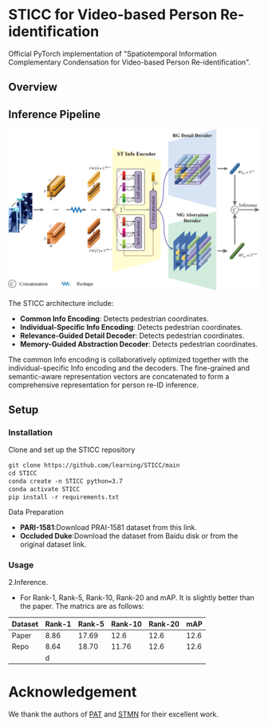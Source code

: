 # STICC for Video-based Person Re-identification
Official PyTorch implementation of "Spatiotemporal Information Complementary Condensation for Video-based Person Re-identification". 

## Overview

## Inference Pipeline

![Inference Pipeline](./figures/STICC.png)

The STICC architecture include:
- **Common Info Encoding**: Detects pedestrian coordinates.
- **Individual-Specific Info Encoding**: Detects pedestrian coordinates.
- **Relevance-Guided Detail Decoder**: Detects pedestrian coordinates.
- **Memory-Guided Abstraction Decoder**: Detects pedestrian coordinates.

The common Info encoding is collaboratively optimized together with the individual-specific Info encoding and the decoders. The fine-grained and semantic-aware representation vectors are concatenated to form a comprehensive representation for person re-ID inference. 

## Setup

### Installation

Clone and set up the STICC repository

```
git clone https://github.com/learning/STICC/main
cd STICC
conda create -n STICC python=3.7
conda activate STICC
pip install -r requirements.txt
```

Data Preparation
- **PARI-1581**:Download PRAI-1581 dataset from this link.
- **Occluded Duke**:Download the dataset from Baidu disk or from the original dataset link.

### Usage

2.Inference.

   * For Rank-1, Rank-5, Rank-10, Rank-20 and mAP. It is slightly better than the paper. The matrics are as follows:

| Dataset | Rank-1 | Rank-5 | Rank-10| Rank-20| mAP |
| ------ | --- | --- | --- | --- | --- |
| Paper  | 8.86 | 17.69| 12.6| 12.6| 12.6|
| Repo   | 8.64 | 18.70| 11.76| 12.6| 12.6|
||d

# Acknowledgement

We thank the authors of [PAT](https://arxiv.org/pdf/2106.04095) and [STMN](https://cvlab-yonsei.github.io/projects/STMN) for their excellent work.
